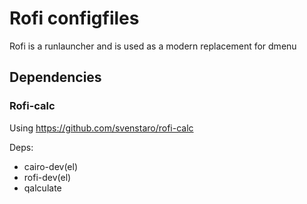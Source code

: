# Rofi configfiles
Rofi is a runlauncher and is used as a modern replacement for dmenu

## Dependencies
### Rofi-calc
Using https://github.com/svenstaro/rofi-calc 

Deps:
* cairo-dev(el)
* rofi-dev(el)
* qalculate
